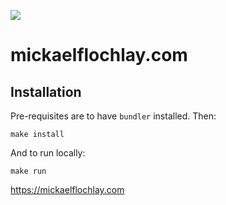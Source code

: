 ![](https://mickaelflochlay.com/assets/images/mick-square.png)

# mickaelflochlay.com

## Installation

Pre-requisites are to have `bundler` installed.
Then:

    make install

And to run locally:

    make run

https://mickaelflochlay.com
